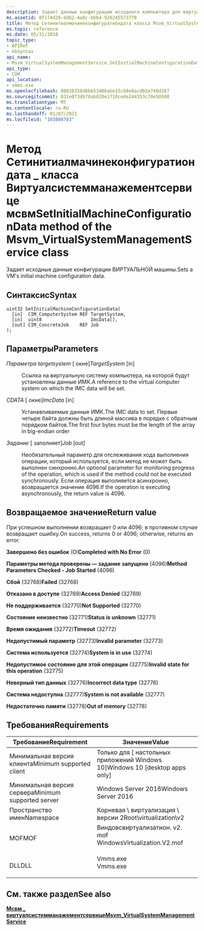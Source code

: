 ```yaml
---
description: Задает данные конфигурации исходного компьютера для виртуальных машин.
ms.assetid: 0f174d29-ddb2-4a8c-b664-926245573778
title: Метод Сетинитиалмачинеконфигуратиондата класса Msvm_VirtualSystemManagementService
ms.topic: reference
ms.date: 05/31/2018
topic_type:
- APIRef
- kbSyntax
api_name:
- Msvm_VirtualSystemManagementService.SetInitialMachineConfigurationData
api_type:
- COM
api_location:
- vmms.exe
ms.openlocfilehash: 08028358d6bb53406abe15c88e0acd02e748d387
ms.sourcegitcommit: 831e8f3db78ab820e1710cede244553c70e50500
ms.translationtype: MT
ms.contentlocale: ru-RU
ms.lasthandoff: 01/07/2021
ms.locfileid: "103808783"
---
```

# <a name="setinitialmachineconfigurationdata-method-of-the-msvm_virtualsystemmanagementservice-class"></a><span data-ttu-id="78bde-103">Метод Сетинитиалмачинеконфигуратиондата \_ класса Виртуалсистемманажементсервице мсвм</span><span class="sxs-lookup"><span data-stu-id="78bde-103">SetInitialMachineConfigurationData method of the Msvm\_VirtualSystemManagementService class</span></span>

<span data-ttu-id="78bde-104">Задает исходные данные конфигурации ВИРТУАЛЬНОЙ машины.</span><span class="sxs-lookup"><span data-stu-id="78bde-104">Sets a VM's initial machine configuration data.</span></span>

## <a name="syntax"></a><span data-ttu-id="78bde-105">Синтаксис</span><span class="sxs-lookup"><span data-stu-id="78bde-105">Syntax</span></span>


```mof
uint32 SetInitialMachineConfigurationData(
  [in]  CIM_ComputerSystem REF TargetSystem,
  [in]  uint8                  ImcData[],
  [out] CIM_ConcreteJob    REF Job
);
```



## <a name="parameters"></a><span data-ttu-id="78bde-106">Параметры</span><span class="sxs-lookup"><span data-stu-id="78bde-106">Parameters</span></span>

<dl> <dt>

<span data-ttu-id="78bde-107">*Параметра targetsystem* \[ окне\]</span><span class="sxs-lookup"><span data-stu-id="78bde-107">*TargetSystem* \[in\]</span></span>
</dt> <dd>

<span data-ttu-id="78bde-108">Ссылка на виртуальную систему компьютера, на которой будут установлены данные ИМК.</span><span class="sxs-lookup"><span data-stu-id="78bde-108">A reference to the virtual computer system on which the IMC data will be set.</span></span>

</dd> <dt>

<span data-ttu-id="78bde-109">*CDATA* \[ окне\]</span><span class="sxs-lookup"><span data-stu-id="78bde-109">*ImcData* \[in\]</span></span>
</dt> <dd>

<span data-ttu-id="78bde-110">Устанавливаемые данные ИМК.</span><span class="sxs-lookup"><span data-stu-id="78bde-110">The IMC data to set.</span></span> <span data-ttu-id="78bde-111">Первые четыре байта должны быть длиной массива в порядке с обратным порядком байтов.</span><span class="sxs-lookup"><span data-stu-id="78bde-111">The first four bytes must be the length of the array in big-endian order</span></span>

</dd> <dt>

<span data-ttu-id="78bde-112">*Задание* \[ заполняет\]</span><span class="sxs-lookup"><span data-stu-id="78bde-112">*Job* \[out\]</span></span>
</dt> <dd>

<span data-ttu-id="78bde-113">Необязательный параметр для отслеживания хода выполнения операции, который используется, если метод не может быть выполнен синхронно.</span><span class="sxs-lookup"><span data-stu-id="78bde-113">An optional parameter for monitoring progress of the operation, which is used if the method could not be executed synchronously.</span></span> <span data-ttu-id="78bde-114">Если операция выполняется асинхронно, возвращается значение 4096.</span><span class="sxs-lookup"><span data-stu-id="78bde-114">If the operation is executing asynchronously, the return value is 4096.</span></span>

</dd> </dl>

## <a name="return-value"></a><span data-ttu-id="78bde-115">Возвращаемое значение</span><span class="sxs-lookup"><span data-stu-id="78bde-115">Return value</span></span>

<span data-ttu-id="78bde-116">При успешном выполнении возвращает 0 или 4096; в противном случае возвращает ошибку.</span><span class="sxs-lookup"><span data-stu-id="78bde-116">On success, returns 0 or 4096; otherwise, returns an error.</span></span>

<dl> <dt>

<span data-ttu-id="78bde-117">**Завершено без ошибок** (0)</span><span class="sxs-lookup"><span data-stu-id="78bde-117">**Completed with No Error** (0)</span></span>
</dt> <dt>

<span data-ttu-id="78bde-118">**Параметры метода проверены — задание запущено** (4096)</span><span class="sxs-lookup"><span data-stu-id="78bde-118">**Method Parameters Checked - Job Started** (4096)</span></span>
</dt> <dt>

<span data-ttu-id="78bde-119">**Сбой** (32768)</span><span class="sxs-lookup"><span data-stu-id="78bde-119">**Failed** (32768)</span></span>
</dt> <dt>

<span data-ttu-id="78bde-120">**Отказано в доступе** (32769)</span><span class="sxs-lookup"><span data-stu-id="78bde-120">**Access Denied** (32769)</span></span>
</dt> <dt>

<span data-ttu-id="78bde-121">**Не поддерживается** (32770)</span><span class="sxs-lookup"><span data-stu-id="78bde-121">**Not Supported** (32770)</span></span>
</dt> <dt>

<span data-ttu-id="78bde-122">**Состояние неизвестно** (32771)</span><span class="sxs-lookup"><span data-stu-id="78bde-122">**Status is unknown** (32771)</span></span>
</dt> <dt>

<span data-ttu-id="78bde-123">**Время ожидания** (32772)</span><span class="sxs-lookup"><span data-stu-id="78bde-123">**Timeout** (32772)</span></span>
</dt> <dt>

<span data-ttu-id="78bde-124">**Недопустимый параметр** (32773)</span><span class="sxs-lookup"><span data-stu-id="78bde-124">**Invalid parameter** (32773)</span></span>
</dt> <dt>

<span data-ttu-id="78bde-125">**Система используется** (32774)</span><span class="sxs-lookup"><span data-stu-id="78bde-125">**System is in use** (32774)</span></span>
</dt> <dt>

<span data-ttu-id="78bde-126">**Недопустимое состояние для этой операции** (32775)</span><span class="sxs-lookup"><span data-stu-id="78bde-126">**Invalid state for this operation** (32775)</span></span>
</dt> <dt>

<span data-ttu-id="78bde-127">**Неверный тип данных** (32776)</span><span class="sxs-lookup"><span data-stu-id="78bde-127">**Incorrect data type** (32776)</span></span>
</dt> <dt>

<span data-ttu-id="78bde-128">**Система недоступна** (32777)</span><span class="sxs-lookup"><span data-stu-id="78bde-128">**System is not available** (32777)</span></span>
</dt> <dt>

<span data-ttu-id="78bde-129">**Недостаточно памяти** (32778)</span><span class="sxs-lookup"><span data-stu-id="78bde-129">**Out of memory** (32778)</span></span>
</dt> </dl>

## <a name="requirements"></a><span data-ttu-id="78bde-130">Требования</span><span class="sxs-lookup"><span data-stu-id="78bde-130">Requirements</span></span>



| <span data-ttu-id="78bde-131">Требование</span><span class="sxs-lookup"><span data-stu-id="78bde-131">Requirement</span></span> | <span data-ttu-id="78bde-132">Значение</span><span class="sxs-lookup"><span data-stu-id="78bde-132">Value</span></span> |
|-------------------------------------|---------------------------------------------------------------------------------------------------------|
| <span data-ttu-id="78bde-133">Минимальная версия клиента</span><span class="sxs-lookup"><span data-stu-id="78bde-133">Minimum supported client</span></span><br/> | <span data-ttu-id="78bde-134">Только для \[ настольных приложений Windows 10\]</span><span class="sxs-lookup"><span data-stu-id="78bde-134">Windows 10 \[desktop apps only\]</span></span><br/>                                                             |
| <span data-ttu-id="78bde-135">Минимальная версия сервера</span><span class="sxs-lookup"><span data-stu-id="78bde-135">Minimum supported server</span></span><br/> | <span data-ttu-id="78bde-136">Windows Server 2016</span><span class="sxs-lookup"><span data-stu-id="78bde-136">Windows Server 2016</span></span><br/>                                                                          |
| <span data-ttu-id="78bde-137">Пространство имен</span><span class="sxs-lookup"><span data-stu-id="78bde-137">Namespace</span></span><br/>                | <span data-ttu-id="78bde-138">Корневая \\ виртуализация \\ версии 2</span><span class="sxs-lookup"><span data-stu-id="78bde-138">Root\\virtualization\\v2</span></span><br/>                                                                     |
| <span data-ttu-id="78bde-139">MOF</span><span class="sxs-lookup"><span data-stu-id="78bde-139">MOF</span></span><br/>                      | <dl> <span data-ttu-id="78bde-140"><dt>Виндовсвиртуализатион. v2. mof</dt></span><span class="sxs-lookup"><span data-stu-id="78bde-140"><dt>WindowsVirtualization.V2.mof</dt></span></span> </dl> |
| <span data-ttu-id="78bde-141">DLL</span><span class="sxs-lookup"><span data-stu-id="78bde-141">DLL</span></span><br/>                      | <dl> <span data-ttu-id="78bde-142"><dt>Vmms.exe</dt></span><span class="sxs-lookup"><span data-stu-id="78bde-142"><dt>Vmms.exe</dt></span></span> </dl>                     |



## <a name="see-also"></a><span data-ttu-id="78bde-143">См. также раздел</span><span class="sxs-lookup"><span data-stu-id="78bde-143">See also</span></span>

<dl> <dt>

[<span data-ttu-id="78bde-144">**Мсвм \_ виртуалсистемманажементсервице**</span><span class="sxs-lookup"><span data-stu-id="78bde-144">**Msvm\_VirtualSystemManagementService**</span></span>](msvm-virtualsystemmanagementservice.md)
</dt> </dl>

 

 




